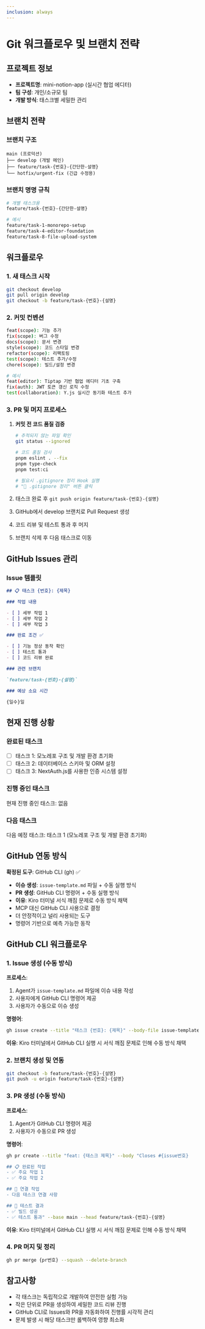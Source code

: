 ```yaml
---
inclusion: always
---
```


# Git 워크플로우 및 브랜치 전략

## 프로젝트 정보

- **프로젝트명**: mini-notion-app (실시간 협업 에디터)
- **팀 구성**: 개인/소규모 팀
- **개발 방식**: 태스크별 세밀한 관리

## 브랜치 전략

### 브랜치 구조

```
main (프로덕션)
├── develop (개발 메인)
├── feature/task-{번호}-{간단한-설명}
└── hotfix/urgent-fix (긴급 수정용)
```

### 브랜치 명명 규칙

```bash
# 개별 태스크용
feature/task-{번호}-{간단한-설명}

# 예시
feature/task-1-monorepo-setup
feature/task-4-editor-foundation
feature/task-8-file-upload-system
```

## 워크플로우

### 1. 새 태스크 시작

```bash
git checkout develop
git pull origin develop
git checkout -b feature/task-{번호}-{설명}
```

### 2. 커밋 컨벤션

```bash
feat(scope): 기능 추가
fix(scope): 버그 수정
docs(scope): 문서 변경
style(scope): 코드 스타일 변경
refactor(scope): 리팩토링
test(scope): 테스트 추가/수정
chore(scope): 빌드/설정 변경

# 예시
feat(editor): Tiptap 기반 협업 에디터 기초 구축
fix(auth): JWT 토큰 갱신 로직 수정
test(collaboration): Y.js 실시간 동기화 테스트 추가
```

### 3. PR 및 머지 프로세스

1. **커밋 전 코드 품질 검증**

   ```bash
   # 추적되지 않는 파일 확인
   git status --ignored

   # 코드 품질 검사
   pnpm eslint . --fix
   pnpm type-check
   pnpm test:ci

   # 필요시 .gitignore 정리 Hook 실행
   # "🧹 .gitignore 정리" 버튼 클릭
   ```

2. 태스크 완료 후 `git push origin feature/task-{번호}-{설명}`
3. GitHub에서 develop 브랜치로 Pull Request 생성
4. 코드 리뷰 및 테스트 통과 후 머지
5. 브랜치 삭제 후 다음 태스크로 이동

## GitHub Issues 관리

### Issue 템플릿

```markdown
## 📋 태스크 {번호}: {제목}

### 작업 내용

- [ ] 세부 작업 1
- [ ] 세부 작업 2
- [ ] 세부 작업 3

### 완료 조건 ✅

- [ ] 기능 정상 동작 확인
- [ ] 테스트 통과
- [ ] 코드 리뷰 완료

### 관련 브랜치

`feature/task-{번호}-{설명}`

### 예상 소요 시간

{일수}일
```

## 현재 진행 상황

### 완료된 태스크

- [ ] 태스크 1: 모노레포 구조 및 개발 환경 초기화
- [ ] 태스크 2: 데이터베이스 스키마 및 ORM 설정
- [ ] 태스크 3: NextAuth.js를 사용한 인증 시스템 설정

### 진행 중인 태스크

현재 진행 중인 태스크: 없음

### 다음 태스크

다음 예정 태스크: 태스크 1 (모노레포 구조 및 개발 환경 초기화)

## GitHub 연동 방식

**확정된 도구**: GitHub CLI (gh) ✅

- **이슈 생성**: `issue-template.md` 파일 + 수동 실행 방식
- **PR 생성**: GitHub CLI 명령어 + 수동 실행 방식
- **이유**: Kiro 터미널 서식 깨짐 문제로 수동 방식 채택
- MCP 대신 GitHub CLI 사용으로 결정
- 더 안정적이고 널리 사용되는 도구
- 명령어 기반으로 예측 가능한 동작

## GitHub CLI 워크플로우

### 1. Issue 생성 (수동 방식)

**프로세스**:

1. Agent가 `issue-template.md` 파일에 이슈 내용 작성
2. 사용자에게 GitHub CLI 명령어 제공
3. 사용자가 수동으로 이슈 생성

**명령어**:

```bash
gh issue create --title "태스크 {번호}: {제목}" --body-file issue-template.md --label "enhancement" --assignee @me
```

**이유**: Kiro 터미널에서 GitHub CLI 실행 시 서식 깨짐 문제로 인해 수동 방식 채택

### 2. 브랜치 생성 및 연동

```bash
git checkout -b feature/task-{번호}-{설명}
git push -u origin feature/task-{번호}-{설명}
```

### 3. PR 생성 (수동 방식)

**프로세스**:

1. Agent가 GitHub CLI 명령어 제공
2. 사용자가 수동으로 PR 생성

**명령어**:

```bash
gh pr create --title "feat: {태스크 제목}" --body "Closes #{issue번호}

## 📋 완료된 작업
- ✅ 주요 작업 1
- ✅ 주요 작업 2

## 🔄 연결 작업
- 다음 태스크 연결 사항

## 🧪 테스트 결과
- ✅ 빌드 성공
- ✅ 테스트 통과" --base main --head feature/task-{번호}-{설명}
```

**이유**: Kiro 터미널에서 GitHub CLI 실행 시 서식 깨짐 문제로 인해 수동 방식 채택

### 4. PR 머지 및 정리

```bash
gh pr merge {pr번호} --squash --delete-branch
```

## 참고사항

- 각 태스크는 독립적으로 개발하여 안전한 실험 가능
- 작은 단위로 PR을 생성하여 세밀한 코드 리뷰 진행
- GitHub CLI로 Issues와 PR을 자동화하여 진행률 시각적 관리
- 문제 발생 시 해당 태스크만 롤백하여 영향 최소화
